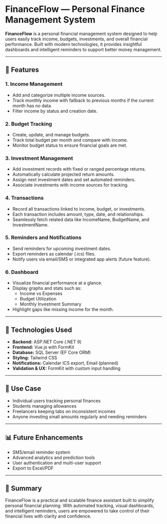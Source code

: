 # FinanceFlow — Personal Finance Management System

**FinanceFlow** is a personal financial management system designed to help users easily track income, budgets, investments, and overall financial performance. Built with modern technologies, it provides insightful dashboards and intelligent reminders to support better money management.

---

## 🔧 Features

### 1. Income Management
- Add and categorize multiple income sources.
- Track monthly income with fallback to previous months if the current month has no data.
- Filter income by status and creation date.

### 2. Budget Tracking
- Create, update, and manage budgets.
- Track total budget per month and compare with income.
- Monitor budget status to ensure financial goals are met.

### 3. Investment Management
- Add investment records with fixed or ranged percentage returns.
- Automatically calculate projected return amounts.
- Assign next investment dates and set automated reminders.
- Associate investments with income sources for tracking.

### 4. Transactions
- Record all transactions linked to income, budget, or investments.
- Each transaction includes amount, type, date, and relationships.
- Seamlessly fetch related data like IncomeName, BudgetName, and InvestmentName.

### 5. Reminders and Notifications
- Send reminders for upcoming investment dates.
- Export reminders as calendar (.ics) files.
- Notify users via email/SMS or integrated app alerts (future feature).

### 6. Dashboard
- Visualize financial performance at a glance.
- Display graphs and stats such as:
  - Income vs Expenses
  - Budget Utilization
  - Monthly Investment Summary
- Highlight gaps like missing income for the month.

---

## 🚀 Technologies Used
- **Backend:** ASP.NET Core (.NET 9)
- **Frontend:** Vue.js with FormKit
- **Database:** SQL Server (EF Core ORM)
- **Styling:** Tailwind CSS
- **Notifications:** Calendar ICS export, Email (planned)
- **Validation & UX:** FormKit with custom input handling

---

## 📆 Use Case
- Individual users tracking personal finances
- Students managing allowances
- Freelancers keeping tabs on inconsistent incomes
- Anyone investing small amounts regularly and needing reminders

---

## 📊 Future Enhancements
- SMS/email reminder system
- Advanced analytics and prediction tools
- User authentication and multi-user support
- Export to Excel/PDF

---

## 🌟 Summary
FinanceFlow is a practical and scalable finance assistant built to simplify personal financial planning. With automated tracking, visual dashboards, and intelligent reminders, users are empowered to take control of their financial lives with clarity and confidence.

